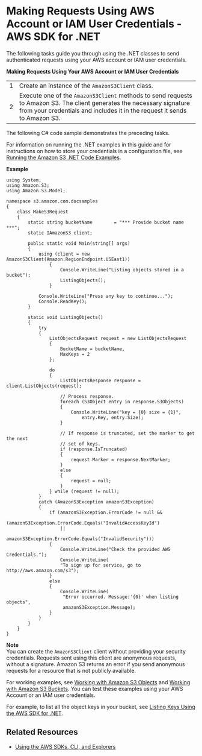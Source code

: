 # Making Requests Using AWS Account or IAM User Credentials \- AWS SDK for \.NET<a name="AuthUsingAcctOrUserCredDotNet"></a>

The following tasks guide you through using the \.NET classes to send authenticated requests using your AWS account or IAM user credentials\. 


**Making Requests Using Your AWS Account or IAM User Credentials**  

|  |  | 
| --- |--- |
|  1  |  Create an instance of the `AmazonS3Client` class\.   | 
|  2  |  Execute one of the `AmazonS3Client` methods to send requests to Amazon S3\. The client generates the necessary signature from your credentials and includes it in the request it sends to Amazon S3\.   | 

The following C\# code sample demonstrates the preceding tasks\.

 For information on running the \.NET examples in this guide and for instructions on how to store your credentials in a configuration file, see [Running the Amazon S3 \.NET Code Examples](UsingTheMPDotNetAPI.md#TestingDotNetApiSamples)\.

**Example**  

```
using System;
using Amazon.S3;
using Amazon.S3.Model;

namespace s3.amazon.com.docsamples
{
    class MakeS3Request
    {
        static string bucketName        = "*** Provide bucket name ***";
        static IAmazonS3 client;

        public static void Main(string[] args)
        {
            using (client = new AmazonS3Client(Amazon.RegionEndpoint.USEast1))
                {
                    Console.WriteLine("Listing objects stored in a bucket");
                    ListingObjects();
                }

            Console.WriteLine("Press any key to continue...");
            Console.ReadKey();
        }

        static void ListingObjects()
        {
            try
            {
                ListObjectsRequest request = new ListObjectsRequest
                {
                    BucketName = bucketName,
                    MaxKeys = 2
                };

                do
                {
                    ListObjectsResponse response = client.ListObjects(request);

                    // Process response.
                    foreach (S3Object entry in response.S3Objects)
                    {
                        Console.WriteLine("key = {0} size = {1}",
                            entry.Key, entry.Size);
                    }

                    // If response is truncated, set the marker to get the next 
                    // set of keys.
                    if (response.IsTruncated)
                    {
                        request.Marker = response.NextMarker;
                    }
                    else
                    {
                        request = null;
                    }
                } while (request != null);
            }
            catch (AmazonS3Exception amazonS3Exception)
            {
                if (amazonS3Exception.ErrorCode != null &&
                    (amazonS3Exception.ErrorCode.Equals("InvalidAccessKeyId")
                    ||
                    amazonS3Exception.ErrorCode.Equals("InvalidSecurity")))
                {
                    Console.WriteLine("Check the provided AWS Credentials.");
                    Console.WriteLine(
                    "To sign up for service, go to http://aws.amazon.com/s3");
                }
                else
                {
                    Console.WriteLine(
                     "Error occurred. Message:'{0}' when listing objects",
                     amazonS3Exception.Message);
                }
            }
        }
    }
}
```

**Note**  
You can create the `AmazonS3Client` client without providing your security credentials\. Requests sent using this client are anonymous requests, without a signature\. Amazon S3 returns an error if you send anonymous requests for a resource that is not publicly available\.

For working examples, see [Working with Amazon S3 Objects](UsingObjects.md) and [Working with Amazon S3 Buckets](UsingBucket.md)\. You can test these examples using your AWS Account or an IAM user credentials\. 

For example, to list all the object keys in your bucket, see [Listing Keys Using the AWS SDK for \.NET](ListingObjectKeysUsingNetSDK.md)\. 

## Related Resources<a name="RelatedResources003"></a>
+ [Using the AWS SDKs, CLI, and Explorers](UsingAWSSDK.md)